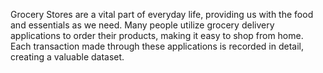 Grocery Stores are a vital part of everyday life, providing us with the food and essentials as we need. Many people utilize grocery delivery applications to order their products, making it easy to shop from home. Each transaction made through these applications is recorded in detail, creating a valuable dataset.
